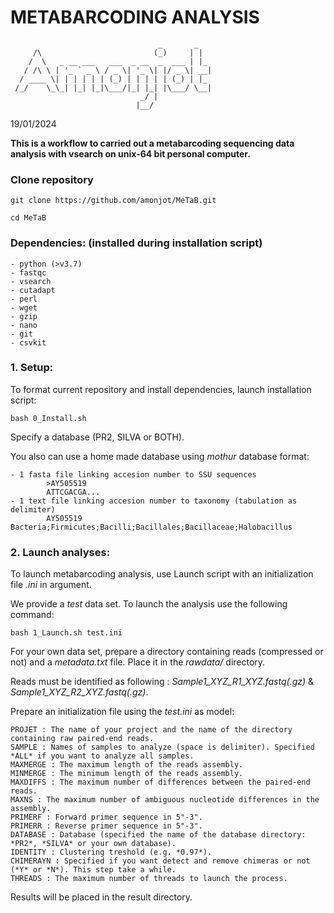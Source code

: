# **METABARCODING ANALYSIS**
                                     _       _
         /\                         (_)     | |
        /  \   _ __ ___   ___  _ __  _  ___ | |_
       / /\ \ | '_ ` _ \ / _ \| '_ \| |/ _ \| __|
      / ____ \| | | | | | (_) | | | | | (_) | |_
     /_/    \_\_| |_| |_|\___/|_| |_| |\___/ \__|
                                 _/ |
                                |__/
19/01/2024

**This is a workflow to carried out a metabarcoding sequencing data analysis with vsearch on unix-64 bit personal computer.**

### **Clone repository**

`git clone https://github.com/amonjot/MeTaB.git`

`cd MeTaB`

### **Dependencies: (installed during installation script)**

    - python (>v3.7)
    - fastqc
    - vsearch
    - cutadapt
    - perl
    - wget
    - gzip
    - nano
    - git
    - csvkit

### **1. Setup:**

To format current repository and install dependencies, launch installation script: 

`bash 0_Install.sh`

Specify a database (PR2, SILVA or BOTH).

You also can use a home made database using *mothur* database format:

    - 1 fasta file linking accesion number to SSU sequences
            >AY505519
            ATTCGACGA...
    - 1 text file linking accesion number to taxonomy (tabulation as delimiter)
            AY505519    Bacteria;Firmicutes;Bacilli;Bacillales;Bacillaceae;Halobacillus

### **2. Launch analyses:**

To launch metabarcoding analysis, use Launch script with an initialization file *.ini* in argument.

We provide a *test* data set. To launch the analysis use the following command:

`bash 1_Launch.sh test.ini`

For your own data set, prepare a directory containing reads (compressed or not) and a *metadata.txt* file. Place it in the *rawdata/* directory.

Reads must be identified as following : *Sample1_XYZ_R1_XYZ.fastq(.gz)* & *Sample1_XYZ_R2_XYZ.fastq(.gz)*.

Prepare an initialization file using the *test.ini* as model:

    PROJET : The name of your project and the name of the directory containing raw paired-end reads.
    SAMPLE : Names of samples to analyze (space is delimiter). Specified *ALL* if you want to analyze all samples.
    MAXMERGE : The maximum length of the reads assembly.
    MINMERGE : The minimum length of the reads assembly.
    MAXDIFFS : The maximum number of differences between the paired-end reads.
    MAXNS : The maximum number of ambiguous nucleotide differences in the assembly.
    PRIMERF : Forward primer sequence in 5"-3".
    PRIMERR : Reverse primer sequence in 5"-3".
    DATABASE : Database (specified the name of the database directory: *PR2*, *SILVA* or your own database).
    IDENTITY : Clustering treshold (e.g. *0.97*).
    CHIMERAYN : Specified if you want detect and remove chimeras or not (*Y* or *N*). This step take a while.
    THREADS : The maximum number of threads to launch the process.

Results will be placed in the result directory.


